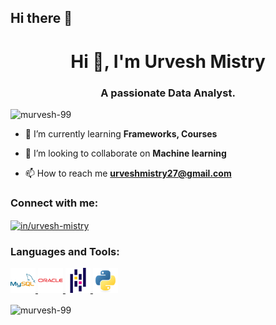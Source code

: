## Hi there 👋

<h1 align="center">Hi 👋, I'm Urvesh Mistry</h1>
<h3 align="center">A passionate Data Analyst.</h3>

<p align="left"> <img src="https://komarev.com/ghpvc/?username=murvesh-99&label=Profile%20views&color=0e75b6&style=flat" alt="murvesh-99" /> </p>

- 🌱 I’m currently learning **Frameworks, Courses**

- 👯 I’m looking to collaborate on **Machine learning**

- 📫 How to reach me **urveshmistry27@gmail.com**

<h3 align="left">Connect with me:</h3>
<p align="left">
<a href="https://linkedin.com/in/in/urvesh-mistry" target="blank"><img align="center" src="https://raw.githubusercontent.com/rahuldkjain/github-profile-readme-generator/master/src/images/icons/Social/linked-in-alt.svg" alt="in/urvesh-mistry" height="30" width="40" /></a>
</p>

<h3 align="left">Languages and Tools:</h3>
<p align="left"> <a href="https://www.mysql.com/" target="_blank" rel="noreferrer"> <img src="https://raw.githubusercontent.com/devicons/devicon/master/icons/mysql/mysql-original-wordmark.svg" alt="mysql" width="40" height="40"/> </a> <a href="https://www.oracle.com/" target="_blank" rel="noreferrer"> <img src="https://raw.githubusercontent.com/devicons/devicon/master/icons/oracle/oracle-original.svg" alt="oracle" width="40" height="40"/> </a> <a href="https://pandas.pydata.org/" target="_blank" rel="noreferrer"> <img src="https://raw.githubusercontent.com/devicons/devicon/2ae2a900d2f041da66e950e4d48052658d850630/icons/pandas/pandas-original.svg" alt="pandas" width="40" height="40"/> </a> <a href="https://www.python.org" target="_blank" rel="noreferrer"> <img src="https://raw.githubusercontent.com/devicons/devicon/master/icons/python/python-original.svg" alt="python" width="40" height="40"/> </a> </p>

<p><img align="center" src="https://github-readme-stats.vercel.app/api/top-langs?username=murvesh-99&show_icons=true&locale=en&layout=compact" alt="murvesh-99" /></p>
